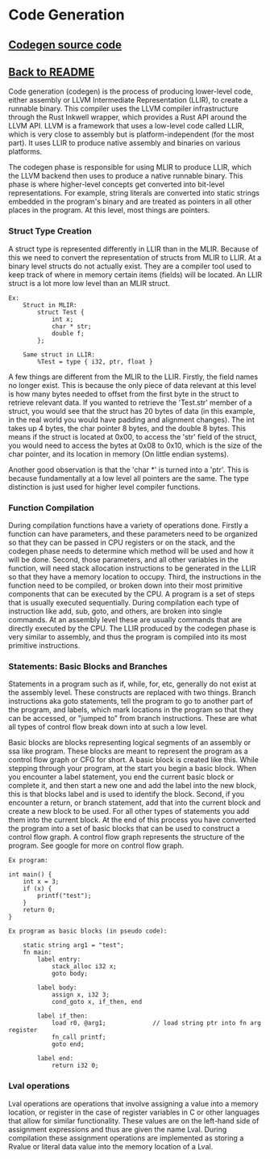 # Code Generation

## [Codegen source code](../src/codegen/mod.rs)

## [Back to README](../README.md)

Code generation (codegen) is the process of producing lower-level code, either assembly or LLVM Intermediate
Representation (LLIR), to create a runnable binary. This compiler uses the LLVM compiler infrastructure through the Rust
Inkwell wrapper, which provides a Rust API around the LLVM API. LLVM is a framework that uses a low-level code called
LLIR, which is very close to assembly but is platform-independent (for the most part). It uses LLIR to produce native
assembly and binaries on various platforms.

The codegen phase is responsible for using MLIR to produce LLIR, which the LLVM backend then uses to produce a native
runnable binary. This phase is where higher-level concepts get converted into bit-level representations. For example,
string literals are converted into static strings embedded in the program's binary and are treated as pointers in all
other places in the program. At this level, most things are pointers.

### Struct Type Creation

A struct type is represented differently in LLIR than in the MLIR. Because of this we need to convert the representation
of structs from MLIR to LLIR. At a binary level structs do not actually exist. They are a compiler tool used to keep
track of where in memory certain items (fields) will be located. An LLIR struct is a lot more low level than an MLIR
struct.

    Ex: 
        Struct in MLIR:
            struct Test {
                int x;
                char * str;
                double f;
            };
    
        Same struct in LLIR:
            %Test = type { i32, ptr, float }

A few things are different from the MLIR to the LLIR. Firstly, the field names no longer exist. This is because the
only piece of data relevant at this level is how many bytes needed to offset from the first byte in the struct to
retrieve relevant data. If you wanted to retrieve the 'Test.str' member of a struct, you would see that the struct has
20 bytes of data (in this example, in the real world you would have padding and alignment changes). The int takes up 4
bytes, the char pointer 8 bytes, and the double 8 bytes. This means if the struct is located at 0x00, to access the
'str' field of the struct, you would need to access the bytes at 0x08 to 0x10, which is the size of the char pointer,
and its location in memory (On little endian systems).

Another good observation is that the 'char *' is turned into a 'ptr'. This is because fundamentally at a low level all
pointers are the same. The type distinction is just used for higher level compiler functions.

### Function Compilation

During compilation functions have a variety of operations done. Firstly a function can have parameters, and these
parameters
need to be organized so that they can be passed in CPU registers or on the stack, and the codegen phase needs to
determine which method will be used and how it will be done. Second, those parameters, and all other variables in the
function, will need
stack allocation instructions to be generated in the LLIR so that they have a memory location to occupy.
Third, the instructions in the function need to be compiled, or broken down into their most primitive components that
can
be executed by the CPU.
A program is a set of steps that is usually executed
sequentially. During compilation each type of instruction like
add, sub, goto, and others, are broken into single commands. At an assembly level these are usually commands that are
directly executed by the CPU. The LLIR produced by the codegen phase is very similar to assembly, and thus the program
is compiled into its most primitive instructions.

### Statements: Basic Blocks and Branches

Statements in a program such as if, while, for, etc, generally do not exist at the assembly level. These constructs are
replaced with two things. Branch instructions aka goto statements, tell the program to go to another part of the
program, and labels,
which mark locations in the program so that they can be accessed, or "jumped to" from branch instructions. These are
what
all types of control flow break down into at such a low level.

Basic blocks are blocks representing logical segments of an assembly or ssa like program. These blocks are meant to
represent the program as a control flow graph or CFG for short. A basic block is created like this. While stepping
through your program, at the start you begin a basic block. When you encounter a label statement, you end the current
basic block or complete it, and then start a new one and add the label into the new block, this is that blocks label
and is used to identify the block. Second, if you encounter a return, or branch statement, add that into the current
block and create a new block to be used. For all other types of statements you add them into the current block. At the
end of this process you have converted the program into a set of basic blocks that can be used to construct a control
flow graph. A control flow graph represents the structure of the program. See google for more on control flow graph.

    Ex program:
    
    int main() {
        int x = 3;
        if (x) {
            printf("test");
        }
        return 0;
    }

    Ex program as basic blocks (in pseudo code):
        
        static string arg1 = "test";
        fn main:
            label entry:
                stack_alloc i32 x;
                goto body;
            
            label body:                               
                assign x, i32 3;
                cond_goto x, if_then, end

            label if_then:
                load r0, @arg1;             // load string ptr into fn arg register
                fn_call printf;
                goto end;

            label end:
                return i32 0;

### Lval operations

Lval operations are operations that involve assigning a value into a memory location, or register in the case of
register
variables in C or other languages that allow for similar functionality. These values are on the left-hand side of
assignment expressions and thus are given the name Lval. During compilation these assignment operations are implemented
as storing a Rvalue or literal data value into the memory location of a Lval.

